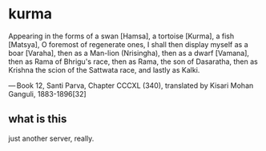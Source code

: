 kurma
=====

Appearing in the forms of a swan [Hamsa], a tortoise [Kurma], a fish [Matsya],
O foremost of regenerate ones, I shall then display myself as a boar [Varaha],
then as a Man-lion (Nrisingha), then as a dwarf [Vamana], then as Rama of
Bhrigu's race, then as Rama, the son of Dasaratha, then as Krishna the scion of
the Sattwata race, and lastly as Kalki.

— Book 12, Santi Parva, Chapter CCCXL (340), translated by Kisari Mohan
Ganguli, 1883-1896[32]

what is this
------------
just another server, really.

